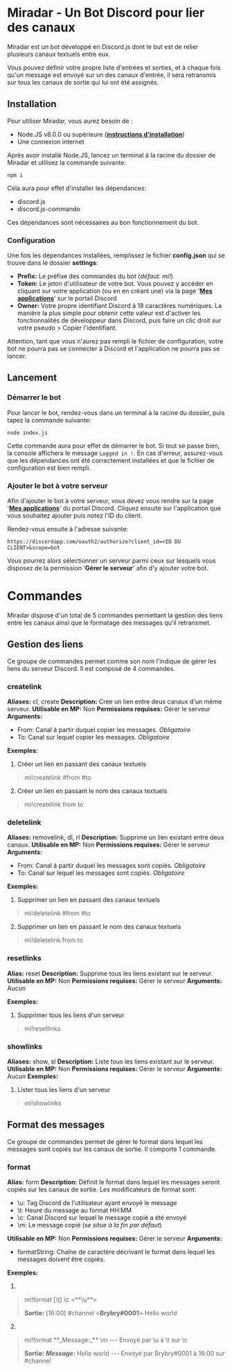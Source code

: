 
# Miradar - Un Bot Discord pour lier des canaux  
Miradar est un bot développé en Discord.js dont le but est de relier plusieurs canaux textuels entre eux.  
  
Vous pouvez définir votre propre liste d'entrées et sorties, et à chaque fois qu'un message est envoyé sur un des canaux d'entrée, il sera retransmis sur tous les canaux de sortie qui lui ont été assignés.  
  
## Installation  
Pour utiliser Miradar, vous aurez besoin de :  
  
- Node.JS v8.0.0 ou supérieure ([**instructions d'installation**](https://nodejs.org/fr/download/package-manager/))  
- Une connexion internet  
  
Après avoir installé Node.JS, lancez un terminal à la racine du dossier de Miradar et utilisez la commande suivante:

    npm i
   
Cela aura pour effet d'installer les dépendances:  

- discord.js  
- discord.js-commando  
  
Ces dépendances sont nécessaires au bon fonctionnement du bot.  
  
### Configuration  

Une fois les dépendances installées, remplissez le fichier **config.json** qui se trouve dans le dossier **settings**:  
  
- **Prefix:** Le préfixe des commandes du bot (_défaut: mi!_)  
- **Token:** Le jeton d'utilisateur de votre bot. Vous pouvez y accéder en cliquant sur votre application (ou en en créant une) via la page '**[Mes applications](https://discordapp.com/developers/applications/me)**' sur le portail Discord  
- **Owner:** Votre propre identifiant Discord à 18 caractères numériques. La manière la plus simple pour obtenir cette valeur est d'activer les fonctionnalités de développeur dans Discord, puis faire un clic droit sur votre pseudo > Copier l'identifiant.  
  
Attention, tant que vous n'aurez pas rempli le fichier de configuration, votre bot ne pourra pas se connecter à Discord et l'application ne pourra pas se lancer.  
  
## Lancement  
### Démarrer le bot
Pour lancer le bot, rendez-vous dans un terminal à la racine du dossier, puis tapez la commande suivante:  

    node index.js
    
Cette commande aura pour effet de démarrer le bot. Si tout se passe bien, la console affichera le message `Logged in !`. En cas d'erreur, assurez-vous que les dépendances ont été correctement installées et que le fichier de configuration est bien rempli.

### Ajouter le bot à votre serveur
Afin d'ajouter le bot à votre serveur, vous devez vous rendre sur la page '**[Mes applications](https://discordapp.com/developers/applications/me)**' du portail Discord. Cliquez ensuite sur l'application que vous souhaitez ajouter puis notez l'ID du client.

Rendez-vous ensuite à l'adresse suivante:

    https://discordapp.com/oauth2/authorize?client_id=<ID DU CLIENT>&scope=bot

Vous pourrez alors sélectionner un serveur parmi ceux sur lesquels vous disposez de la permission '**Gérer le serveur**' afin d'y ajouter votre bot.

# Commandes
Miradar dispose d'un total de 5 commandes permettant la gestion des liens entre les canaux ainsi que le formatage des messages qu'il retransmet.
## Gestion des liens

Ce groupe de commandes permet comme son nom l'indique de gérer les liens du serveur Discord. Il est composé de 4 commandes.

### createlink
**Aliases:** cl, create
**Description:** Crée un lien entre deux canaux d'un même serveur.
**Utilisable en MP:** Non
**Permissions requises:** Gérer le serveur
**Arguments:**

- From: Canal à partir duquel copier les messages. _Obligatoire_
- To: Canal sur lequel copier les messages. _Obligatoire_

**Exemples:**

1. Créer un lien en passant des canaux textuels

> mi!createlink #from #to
        
2. Créer un lien en passant le nom des canaux textuels

> mi!createlink from to

### deletelink
**Aliases:** removelink, dl, rl
**Description:** Supprime un lien existant entre deux canaux.
**Utilisable en MP:** Non
**Permissions requises:** Gérer le serveur
**Arguments:**

- From: Canal à partir duquel les messages sont copiés. _Obligatoire_
- To: Canal sur lequel les messages sont copiés. _Obligatoire_

**Exemples:**

1. Supprimer un lien en passant des canaux textuels

> mi!deletelink #from #to
        
2. Supprimer un lien en passant le nom des canaux textuels

> mi!deletelink from to

### resetlinks
**Alias:** reset
**Description:** Supprime tous les liens existant sur le serveur.
**Utilisable en MP:** Non
**Permissions requises:** Gérer le serveur
**Arguments:** Aucun

**Exemples:**

1. Supprimer tous les liens d'un serveur

> mi!resetlinks

### showlinks
**Aliases:** show, sl
**Description:** Liste tous les liens existant sur le serveur.
**Utilisable en MP:** Non
**Permissions requises:** Gérer le serveur
**Arguments:** Aucun
**Exemples:**

1. Lister tous les liens d'un serveur

> mi!showlinks

## Format des messages

Ce groupe de commandes permet de gérer le format dans lequel les messages sont copiés sur les canaux de sortie. Il comporte 1 commande.

### format
**Alias:** form
**Description:** Définit le format dans lequel les messages seront copiés sur les canaux de sortie. Les modificateurs de format sont:

- \u: Tag Discord de l'utilisateur ayant envoyé le message
- \t: Heure du message au format HH:MM
- \c: Canal Discord sur lequel le message copié a été envoyé
- \m: Le message copié (_se situe à la fin par défaut_)

**Utilisable en MP:** Non
**Permissions requises:** Gérer le serveur
**Arguments:**

- formatString: Chaîne de caractère décrivant le format dans lequel les messages doivent être copiés.

**Exemples:**

1.

> mi!format [\t] \c <\*\*\u\*\*> 
> 
> **Sortie:**
> [16:00] #channel <**Brybry#0001**> Hello world

2. 

> mi!format \*\*\_Message:\_\*\* \m --- Envoyé par \u à \t sur \c
> 
> **Sortie:**
> **_Message:_** Hello world --- Envoyé par Brybry#0001 à 16:00 sur #channel